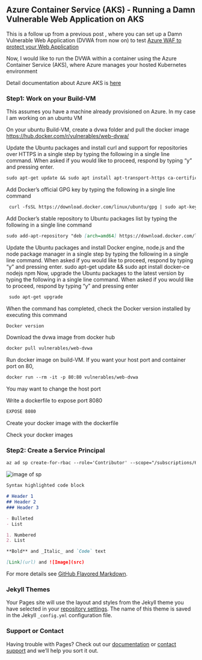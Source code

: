 ## Azure Container Service (AKS) - Running a Damn Vulnerable Web Application on AKS

This is a follow up from a previous post , where you can set up a Damn Vulnerable Web Application (DVWA from now on) to test [Azure WAF to protect your Web Application](https://blogs.msdn.microsoft.com/ukhybridcloud/2018/03/20/azure-waf-to-protect-your-web-application/)

Now, I would like to run the DVWA within a container using the Azure Container Service (AKS), where Azure manages your hosted Kubernetes environment

Detail documentation about Azure AKS is [here](https://docs.microsoft.com/en-us/azure/aks/)

### Step1: Work on your Build-VM

This assumes you have a machine already provisioned on Azure. In my case I am working on an ubuntu VM

On your ubuntu Build-VM, create a dvwa folder and pull the docker image
https://hub.docker.com/r/vulnerables/web-dvwa/

Update the Ubuntu packages and install curl and support for repositories over HTTPS in a single step by typing the following in a single line command. When asked if you would like to proceed, respond by typing “y” and pressing enter.

```markdown
sudo apt-get update && sudo apt install apt-transport-https ca-certificates curl software-properties-common
```

Add Docker’s official GPG key by typing the following in a single line command

```markdown
 curl -fsSL https://download.docker.com/linux/ubuntu/gpg | sudo apt-key add -
 ```
 Add Docker’s stable repository to Ubuntu packages list by typing the following in a single line command
 ```markdown
 sudo add-apt-repository "deb [arch=amd64] https://download.docker.com/linux/ubuntu $(lsb_release -cs) stable"
```

Update the Ubuntu packages and install Docker engine, node.js and the node package manager in a single step by typing the following in a single line command. When asked if you would like to proceed, respond by typing “y” and pressing enter.
 sudo apt-get update && sudo apt install docker-ce nodejs npm
 Now, upgrade the Ubuntu packages to the latest version by typing the following in a single line command. When asked if you would like to proceed, respond by typing “y” and pressing enter

```markdown
 sudo apt-get upgrade
 ```
 When the command has completed, check the Docker version installed by executing this command

```markdown
Docker version
```

Download the dvwa image from docker hub
```markdown
docker pull vulnerables/web-dvwa
```

Run docker image on build-VM. If you want your host port and container port on 80,

```markdown
docker run --rm -it -p 80:80 vulnerables/web-dvwa
```

You may want to change the host port

Write a dockerfile to expose port 8080
```markdown
EXPOSE 8080
```

Create your docker image with the dockerfile

Check your docker images

### Step2: Create a Service Principal

```markdown
az ad sp create-for-rbac --role='Contributor' --scope="/subscriptions/60e79550-d86a-4c92-a4e1-c7faa8c6ae74" --name="MyDemos-sp-sol"
```
![image of sp](https://davisanc/lab.aks.io/images/service_principal.png)



```markdown
Syntax highlighted code block

# Header 1
## Header 2
### Header 3

- Bulleted
- List

1. Numbered
2. List

**Bold** and _Italic_ and `Code` text

[Link](url) and ![Image](src)
```

For more details see [GitHub Flavored Markdown](https://guides.github.com/features/mastering-markdown/).

### Jekyll Themes

Your Pages site will use the layout and styles from the Jekyll theme you have selected in your [repository settings](https://github.com/davisanc/lab.aks.io/settings). The name of this theme is saved in the Jekyll `_config.yml` configuration file.

### Support or Contact

Having trouble with Pages? Check out our [documentation](https://help.github.com/categories/github-pages-basics/) or [contact support](https://github.com/contact) and we’ll help you sort it out.
